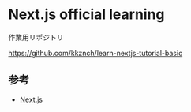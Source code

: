 # Next.js official learning

作業用リポジトリ

https://github.com/kkznch/learn-nextjs-tutorial-basic

## 参考
- [Next.js](https://nextjs.org/learn/basics/create-nextjs-app)

